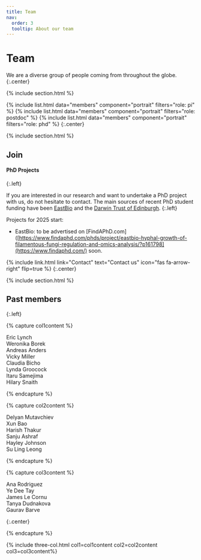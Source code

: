 ```yaml
---
title: Team
nav:
  order: 3
  tooltip: About our team
---
```


# <i class="fas fa-users"></i>Team

We are a diverse group of people coming from throughout the globe.
{:.center}

{% include section.html %}

{%
  include list.html
  data="members"
  component="portrait"
  filters="role: pi"
%}
{%
  include list.html
  data="members"
  component="portrait"
  filters="role: postdoc"
%}
{%
  include list.html
  data="members"
  component="portrait"
  filters="role: phd"
%}
{:.center}

{% include section.html %}

## <i class="fas fa-user-plus"></i>Join

#### PhD Projects
{:.left}

If you are interested in our research and want to undertake a PhD project with us, do not hesitate to contact. The main sources of recent PhD student funding have been [EastBio](http://www.eastscotbiodtp.ac.uk) and the [Darwin Trust of Edinburgh](https://darwintrust.bio.ed.ac.uk/edinburgh).
{:.left}

Projects for 2025 start:
- EastBio: to be advertised on [FindAPhD.com]([https://www.findaphd.com/phds/project/eastbio-hyphal-growth-of-filamentous-fungi-regulation-and-omics-analysis/?p161798](https://www.findaphd.com/) soon.


{%
  include link.html
  link="Contact"
  text="Contact us"
  icon="fas fa-arrow-right"
  flip=true
%}
{:.center}


{% include section.html %}
## <i class="fas fa-scroll"></i>Past members
{:.left}

{% capture col1content %}

Eric Lynch  
Weronika Borek  
Andreas Anders  
Vicky Miller  
Claudia Bicho  
Lynda Groocock  
Itaru Samejima  
Hilary Snaith  

{% endcapture %}

{% capture col2content %}

Delyan Mutavchiev  
Xun Bao  
Harish Thakur  
Sanju Ashraf  
Hayley Johnson  
Su Ling Leong  

{% endcapture %}

{% capture col3content %}

Ana Rodriguez  
Ye Dee Tay  
James Le Cornu  
Tanya Dudnakova  
Gaurav Barve

{:.center}

{% endcapture %}


{% include three-col.html col1=col1content col2=col2content col3=col3content%}

